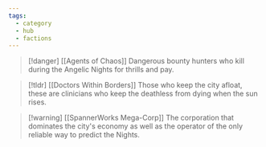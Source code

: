 ```yaml
---
tags:
  - category
  - hub
  - factions
---
```

>[!danger] [[Agents of Chaos]]
>Dangerous bounty hunters who kill during the Angelic Nights for thrills and pay.

> [!tldr] [[Doctors Within Borders]]
> Those who keep the city afloat, these are clinicians who keep the deathless from dying when the sun rises.

> [!warning] [[SpannerWorks Mega-Corp]]
> The corporation that dominates the city's economy as well as the operator of the only reliable way to predict the Nights.